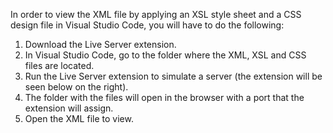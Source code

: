 In order to view the XML file by applying an XSL style sheet and a CSS design file in Visual Studio Code, you will have to do the following:
1. Download the Live Server extension.
2. In Visual Studio Code, go to the folder where the XML, XSL and CSS files are located.
3. Run the Live Server extension to simulate a server (the extension will be seen below on the right).
4. The folder with the files will open in the browser with a port that the extension will assign.
5. Open the XML file to view.
